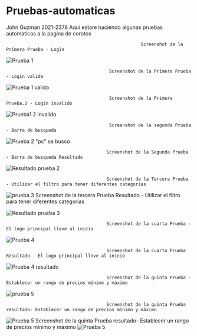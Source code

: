 # Pruebas-automaticas
John Guzman 2021-2378
 Aqui estare haciendo algunas pruebas automaticas a la pagina de corotos


				                                       Screenshot de la Primera Prueba - Login
 ![Prueba 1](Automatizacion/capturas/test_01_inicio_de_sesion_valido.png)

                                           Screenshot de la Primera Prueba - Login valida
 ![Prueba 1 valido](Automatizacion/capturas/test_01_inicio_de_sesion_valido_2.png)

                                           Screenshot de la Primera Prueba.2 - Login invalido
 ![Prueba1.2 invalido](Automatizacion/capturas/test_02_inicio_de_sesion_valido.png)

                                           Screenshot de la segunda Prueba - Barra de busqueda
 ![Prueba 2 "pc" se busco](Automatizacion/capturas/test_03_busqueda.png)
 

                                          Screenshot de la Segunda Prueba - Barra de busqueda Resultado
 ![Resultado prueba 2](Automatizacion/capturas/test_03_busqueda_2.png)

                                          Screenshot de la Tercera Prueba - Utilizar el filtro para tener diferentes categorias
![prueba 3](Automatizacion/capturas/test_04_categoria_y_mas.png)
                                          Screenshot de la tercera Prueba Resultado - Utilizar el filtro para tener diferentes categorias
 
![Resultado prueba 3](Automatizacion/capturas/test_04_categoria_y_mas_2.png)

                                          Screenshot de la cuarta Prueba - El logo principal lleve al inicio
![Prueba 4](Automatizacion/capturas/test_05_categoria_y_mas.png)

                                          Screenshot de la cuarta Prueba Resultado - El logo principal lleve al inicio
![Prueba 4 resultado](Automatizacion/capturas/test_05_categoria_y_mas_2.png)

                                          Screenshot de la quinta Prueba - Establecer un rango de precios mínimo y máximo
![prueba 5](Automatizacion/capturas/test_06_min_max.png)

                                          Screenshot de la quinta Prueba resultado- Establecer un rango de precios mínimo y máximo

![Prueba 5](Automatizacion/capturas/test_06_min_max_2.png)
                                          Screenshot de la quinta Prueba resultado- Establecer un rango de precios mínimo y máximo
![Prueba 5](Automatizacion/capturas/test_06_min_max_3.png)
